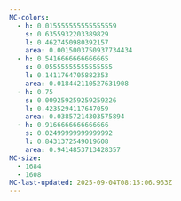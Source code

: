 ```yaml
---
MC-colors:
  - h: 0.015555555555555559
    s: 0.6355932203389829
    l: 0.4627450980392157
    area: 0.0015003750937734434
  - h: 0.5416666666666665
    s: 0.05555555555555555
    l: 0.1411764705882353
    area: 0.018442110527631908
  - h: 0.75
    s: 0.009259259259259226
    l: 0.4235294117647059
    area: 0.03857214303575894
  - h: 0.9166666666666666
    s: 0.02499999999999992
    l: 0.8431372549019608
    area: 0.9414853713428357
MC-size:
  - 1684
  - 1608
MC-last-updated: 2025-09-04T08:15:06.963Z
---
```

